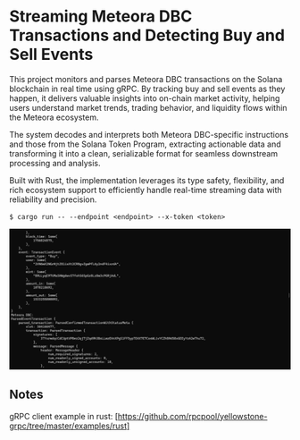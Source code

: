 # Streaming Meteora DBC Transactions and Detecting Buy and Sell Events

This project monitors and parses Meteora DBC transactions on the Solana blockchain in real time using gRPC. By tracking buy and sell events as they happen, it delivers valuable insights into on-chain market activity, helping users understand market trends, trading behavior, and liquidity flows within the Meteora ecosystem.

The system decodes and interprets both Meteora DBC-specific instructions and those from the Solana Token Program, extracting actionable data and transforming it into a clean, serializable format for seamless downstream processing and analysis.

Built with Rust, the implementation leverages its type safety, flexibility, and rich ecosystem support to efficiently handle real-time streaming data with reliability and precision.


```
$ cargo run -- --endpoint <endpoint> --x-token <token>
```

![screenshot](assets/meteora-dbc.png?raw=true "Screenshot")

## Notes

gRPC client example in rust: [https://github.com/rpcpool/yellowstone-grpc/tree/master/examples/rust]